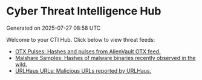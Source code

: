 # Cyber Threat Intelligence Hub
Generated on 2025-07-27 08:58 UTC

Welcome to your CTI Hub. Click below to view threat feeds:

- [OTX Pulses: Hashes and pulses from AlienVault OTX feed.](./otx.md)
- [Malshare Samples: Hashes of malware binaries recently observed in the wild.](./malshare.md)
- [URLHaus URLs: Malicious URLs reported by URLHaus.](./urlhaus.md)
